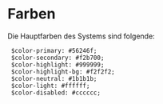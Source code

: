 # Farben

Die Hauptfarben des Systems sind folgende:

```
 $color-primary: #56246f;
 $color-secondary: #f2b700;
 $color-highlight: #999999;
 $color-highlight-bg: #f2f2f2;
 $color-neutral: #1b1b1b;
 $color-light: #ffffff;
 $color-disabled: #cccccc;
```

<div>
<SGClassBlocks
    item-style="box"
    attribute="style"
    :items="[
        'background-color: #56246f',
        'background-color: #f2b700',
        'background-color: #999999',
        'background-color: #f2f2f2',
        'background-color: #1b1b1b',
        'background-color: #ffffff',
        'background-color: #cccccc',
    ]" />
</div>

